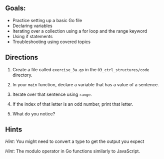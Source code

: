 ## Goals: 

- Practice setting up a basic Go file
- Declaring variables
- Iterating over a collection using a for loop and the range keyword
- Using if statements
- Troubleshooting using covered topics

## Directions

1. Create a file called `exercise_3a.go` in the `03_ctrl_structures/code` directory.

2. In your `main` function, declare a variable that has a value of a sentence.

3. Iterate over that sentence using `range`.

4. If the index of that letter is an odd number, print that letter.

5. What do you notice?

## Hints

_Hint_: You might need to convert a type to get the output you expect

_Hint_: The modulo operator in Go functions similarly to
JavaScript.
